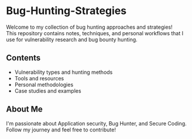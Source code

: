 # Bug-Hunting-Strategies

Welcome to my collection of bug hunting approaches and strategies!  
This repository contains notes, techniques, and personal workflows that I use for vulnerability research and bug bounty hunting.

## Contents
- Vulnerability types and hunting methods
- Tools and resources
- Personal methodologies
- Case studies and examples

## About Me
I'm passionate about Application security, Bug Hunter, and Secure Coding.  
Follow my journey and feel free to contribute!

